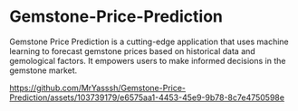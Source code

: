 # Gemstone-Price-Prediction
Gemstone Price Prediction is a cutting-edge application that uses machine learning to forecast gemstone prices based on historical data and gemological factors. It empowers users to make informed decisions in the gemstone market.




https://github.com/MrYasssh/Gemstone-Price-Prediction/assets/103739179/e6575aa1-4453-45e9-9b78-8c7e4750598e

